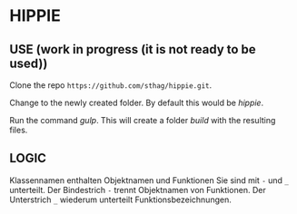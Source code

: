 # HIPPIE

## USE (work in progress (it is not ready to be used))

Clone the repo `https://github.com/sthag/hippie.git`.

Change to the newly created folder. By default this would be *hippie*.

Run the command *gulp*.
This will create a folder *build* with the resulting files.

## LOGIC

Klassennamen enthalten Objektnamen und Funktionen
Sie sind mit `-` und `_` unterteilt.
Der Bindestrich `-` trennt Objektnamen von Funktionen. Der Unterstrich `_` wiederum unterteilt Funktionsbezeichnungen.
